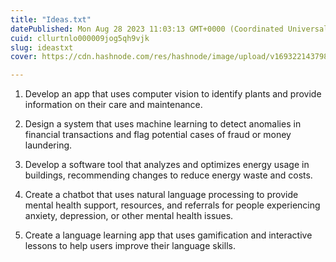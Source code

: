 ```yaml
---
title: "Ideas.txt"
datePublished: Mon Aug 28 2023 11:03:13 GMT+0000 (Coordinated Universal Time)
cuid: cllurtnlo000009jog5qh9vjk
slug: ideastxt
cover: https://cdn.hashnode.com/res/hashnode/image/upload/v1693221437983/8959b73b-b11c-47e3-b0f8-6ff1ac7fe32d.png

---
```


1. Develop an app that uses computer vision to identify plants and provide information on their care and maintenance.
    
2. Design a system that uses machine learning to detect anomalies in financial transactions and flag potential cases of fraud or money laundering.
    
3. Develop a software tool that analyzes and optimizes energy usage in buildings, recommending changes to reduce energy waste and costs.
    
4. Create a chatbot that uses natural language processing to provide mental health support, resources, and referrals for people experiencing anxiety, depression, or other mental health issues.
    
5. Create a language learning app that uses gamification and interactive lessons to help users improve their language skills.